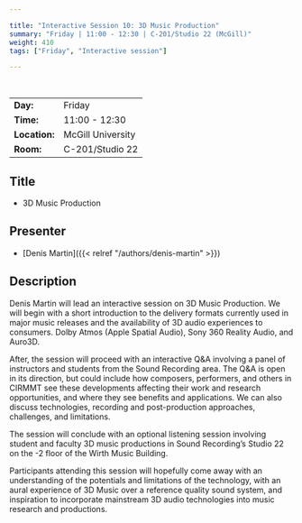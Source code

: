 ```yaml
---

title: "Interactive Session 10: 3D Music Production"
summary: "Friday | 11:00 - 12:30 | C-201/Studio 22 (McGill)"
weight: 410
tags: ["Friday", "Interactive session"]

---
```


<br>

| | |
| - | - |
| **Day:** | Friday |
| **Time:** | 11:00 - 12:30 |
| **Location:** | McGill University |
| **Room:** | C-201/Studio 22 |

## Title

- 3D Music Production

## Presenter

- [Denis Martin]({{< relref "/authors/denis-martin" >}})

## Description

Denis Martin will lead an interactive session on 3D Music Production. We will begin with a short introduction to the delivery formats currently used in major music releases and the availability of 3D audio experiences to consumers. Dolby Atmos (Apple Spatial Audio), Sony 360 Reality Audio, and Auro3D. 

After, the session will proceed with an interactive Q&A involving a panel of instructors and students from the Sound Recording area. The Q&A is open in its direction, but could include how composers, performers, and others in CIRMMT see these developments affecting their work and research opportunities, and where they see benefits and applications. We can also discuss technologies, recording and post-production approaches, challenges, and limitations. 

The session will conclude with an optional listening session involving student and faculty 3D music productions in Sound Recording’s Studio 22 on the -2 floor of the Wirth Music Building.

Participants attending this session will hopefully come away with an understanding of the potentials and limitations of the technology, with an aural experience of 3D Music over a reference quality sound system, and inspiration to incorporate mainstream 3D audio technologies into music research and productions.